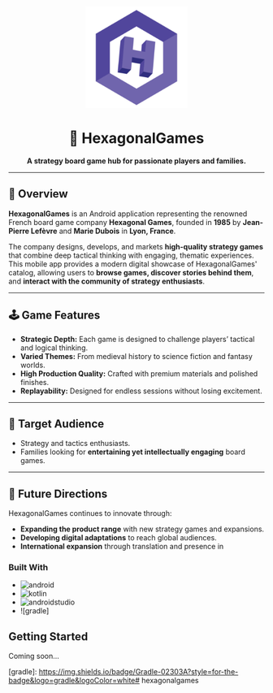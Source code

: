 <div align="center">
  <!-- Replace this with your actual logo -->
  <img src="app/src/main/ic_launcher-playstore.png" alt="HexagonalGames Logo" width="200" height="200" />

# 🎲 HexagonalGames
**A strategy board game hub for passionate players and families.**
</div>

---

## 🧩 Overview

**HexagonalGames** is an Android application representing the renowned French board game company **Hexagonal Games**, founded in **1985** by **Jean-Pierre Lefèvre** and **Marie Dubois** in **Lyon, France**.

The company designs, develops, and markets **high-quality strategy games** that combine deep tactical thinking with engaging, thematic experiences.  
This mobile app provides a modern digital showcase of HexagonalGames' catalog, allowing users to **browse games, discover stories behind them**, and **interact with the community of strategy enthusiasts**.

---

## 🕹️ Game Features

- **Strategic Depth:** Each game is designed to challenge players’ tactical and logical thinking.
- **Varied Themes:** From medieval history to science fiction and fantasy worlds.
- **High Production Quality:** Crafted with premium materials and polished finishes.
- **Replayability:** Designed for endless sessions without losing excitement.

---

## 🎯 Target Audience

- Strategy and tactics enthusiasts.
- Families looking for **entertaining yet intellectually engaging** board games.

---

## 🚀 Future Directions

HexagonalGames continues to innovate through:
- **Expanding the product range** with new strategy games and expansions.
- **Developing digital adaptations** to reach global audiences.
- **International expansion** through translation and presence in

### Built With

* ![android]
* ![kotlin]
* ![androidstudio]
* ![gradle]

<!-- GETTING STARTED -->
## Getting Started

Coming soon...

<!-- MARKDOWN LINKS & IMAGES -->
<!-- https://www.markdownguide.org/basic-syntax/#reference-style-links -->
[android]: https://img.shields.io/badge/Android-3DDC84?style=for-the-badge&logo=android&logoColor=white
[kotlin]: https://img.shields.io/badge/Kotlin-7F52FF?style=for-the-badge&logo=Kotlin&logoColor=white
[androidstudio]: https://img.shields.io/badge/Android%20Studio-3DDC84?style=for-the-badge&logo=androidstudio&logoColor=white
[gradle]: https://img.shields.io/badge/Gradle-02303A?style=for-the-badge&logo=gradle&logoColor=white#   h e x a g o n a l g a m e s 
 
 